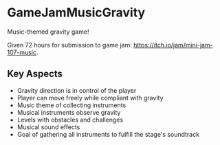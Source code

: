 # GameJamMusicGravity



Music-themed gravity game!

Given 72 hours for submission to game jam: https://itch.io/jam/mini-jam-107-music.


## Key Aspects
- Gravity direction is in control of the player
- Player can move freely while compliant with gravity
- Music theme of collecting instruments
- Musical instruments observe gravity
- Levels with obstacles and challenges
- Musical sound effects
- Goal of gathering all instruments to fulfill the stage's soundtrack
